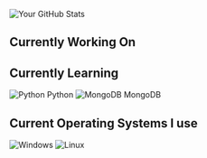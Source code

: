 <!--
**modz90/modz90** is a ✨ _special_ ✨ repository because its `README.md` (this file) appears on your GitHub profile.

Here are some ideas to get you started:
- 👯 I’m looking to collaborate on ...
- 🤔 I’m looking for help with ...
- 💬 Ask me about ...
- 📫 How to reach me: ...
- 😄 Pronouns: ...
- ⚡ Fun fact: ...
-->
![Your GitHub Stats](https://github-readme-stats.vercel.app/api?username=modz90&show_icons=true&hide_border=true)

## Currently Working On



## Currently Learning
![Python](https://img.shields.io/badge/python-3670A0?style=for-the-badge&logo=python&logoColor=ffdd54) 
Python
![MongoDB](https://img.shields.io/badge/MongoDB-%234ea94b.svg?style=for-the-badge&logo=mongodb&logoColor=darkgreen) 
MongoDB

## Current Operating Systems I use
![Windows](https://img.shields.io/badge/Windows-0078D6?style=for-the-badge&logo=windows&logoColor=white)
![Linux](https://img.shields.io/badge/Linux-FCC624?style=for-the-badge&logo=linux&logoColor=black)
